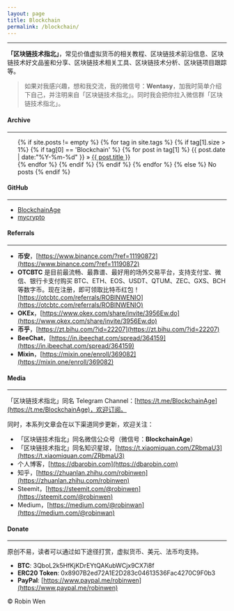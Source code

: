 ```yaml
---
layout: page
title: Blockchain
permalink: /blockchain/
---
```


***

**「区块链技术指北」**，常见价值虚拟货币的相关教程、区块链技术前沿信息、区块链技术好文品鉴和分享、区块链技术相关工具、区块链技术分析、区块链项目跟踪等。

> 如果对我感兴趣，想和我交流，我的微信号：**Wentasy**，加我时简单介绍下自己，并注明来自「区块链技术指北」。同时我会把你拉入微信群「区块链技术指北」。

#### Archive
***

<ul class="tags-box">
{% if site.posts != empty %}
    {% for tag in site.tags %}
        {% if tag[1].size > 1%}
            {% if tag[0] == 'Blockchain' %}
                {% for post in tag[1] %}
                    <time datetime="{{ post.date | date:"%Y-%m-%d" }}">{{ post.date | date:"%Y-%m-%d" }}</time> &raquo;
                    <a href="{{ site.baseurl }}{{ post.url }}" title="{{ post.title }}">{{ post.title }}</a><br />
                {% endfor %}
            {% endif %}
        {% endif %}
    {% endfor %}
{% else %}
    <span>No posts</span>
{% endif %}
</ul>

#### GitHub
***

* [BlockchainAge](https://github.com/dbarobin/BlockchainAge)
* [mycrypto](https://github.com/dbarobin/mycrypto)

#### Referrals
***

* **币安**，[https://www.binance.com/?ref=11190872](https://www.binance.com/?ref=11190872)
* **OTCBTC** 是目前最流畅、最靠谱、最好用的场外交易平台，支持支付宝、微信、银行卡支付购买 BTC、ETH、EOS、USDT、QTUM、ZEC、GXS、BCH 等数字币。现在注册，即可领取比特币红包！ [https://otcbtc.com/referrals/ROBINWENIO](https://otcbtc.com/referrals/ROBINWENIO)
* **OKEx**，[https://www.okex.com/share/invite/3956Ew.do](https://www.okex.com/share/invite/3956Ew.do)
* **币乎**，[https://zt.bihu.com/?id=22207](https://zt.bihu.com/?id=22207)
* **BeeChat**，[https://in.ibeechat.com/spread/364159](https://in.ibeechat.com/spread/364159)
* **Mixin**，[https://mixin.one/enroll/369082](https://mixin.one/enroll/369082)

#### Media
***

「区块链技术指北」同名 Telegram Channel：[https://t.me/BlockchainAge](https://t.me/BlockchainAge)，欢迎订阅。

同时，本系列文章会在以下渠道同步更新，欢迎关注：

* 「区块链技术指北」同名微信公众号（微信号：**BlockchainAge**）
* 「区块链技术指北」同名知识星球，[https://t.xiaomiquan.com/ZRbmaU3](https://t.xiaomiquan.com/ZRbmaU3)
* 个人博客，[https://dbarobin.com](https://dbarobin.com)
* 知乎，[https://zhuanlan.zhihu.com/robinwen](https://zhuanlan.zhihu.com/robinwen)
* Steemit，[https://steemit.com/@robinwen](https://steemit.com/@robinwen)
* Medium，[https://medium.com/@robinwan](https://medium.com/@robinwan)

#### Donate
***

原创不易，读者可以通过如下途径打赏，虚拟货币、美元、法币均支持。

* **BTC**: 3QboL2k5HfKjKDrEYtQAKubWCjx9CX7i8f
* **ERC20 Token**: 0x8907B2ed72A1E2D283c04613536Fac4270C9F0b3
* **PayPal**: [https://www.paypal.me/robinwen](https://www.paypal.me/robinwen)

© Robin Wen
